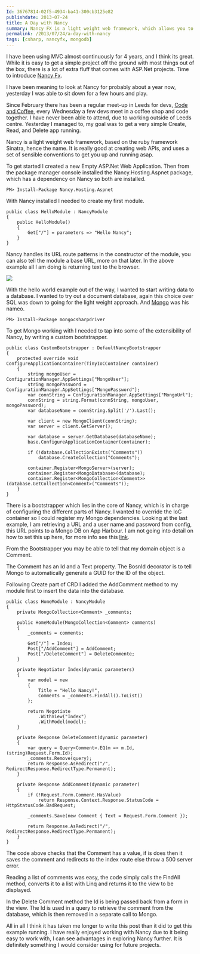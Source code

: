 ```yaml
---
Id: 36767814-02f5-4934-ba41-300cb3125e82
publishdate: 2013-07-24
title: A Day with Nancy
summary: Nancy FX is a light weight web framework, which allows you to get up and running much quicker than some of the existing frameworks.
permalink: /2013/07/24/a-day-with-nancy
tags: [csharp, nancyfx, mongodb]
---
```

I have been using MVC almost continuously for 4 years, and I think its great. While it is easy to get a simple project off the ground with most things out of the box, there is a lot of extra fluff that comes with ASP.Net projects. Time to introduce [Nancy Fx](http://nancyfx.org/).

I have been meaning to look at Nancy for probably about a year now, yesterday I was able to sit down for a few hours and play.

Since February there has been a regular meet-up in Leeds for devs, [Code and Coffee](http://www.agileyorkshire.org/codeandcoffee), every Wednesday a few devs meet in a coffee shop and code together. I have never been able to attend, due to working outside of Leeds centre. Yesterday I managed to, my goal was to get a very simple Create, Read, and Delete app running.

Nancy is a light weight web framework, based on the ruby framework Sinatra, hence the name. It is really good at creating web APIs, and uses a set of sensible conventions to get you up and running asap.

To get started I created a new Empty ASP.Net Web Application. Then from the package manager console installed the Nancy.Hosting.Aspnet package, which has a dependency on Nancy so both are installed.

`PM> Install-Package Nancy.Hosting.Aspnet`

With Nancy installed I needed to create my first module. 

    public class HelloModule : NancyModule
    {
        public HelloModule()
        {
            Get["/"] = parameters => "Hello Nancy";
        }
    }

Nancy handles its URL route patterns in the constructor of the module, you can also tell the module a base URL, more on that later. In the above example all I am doing is returning text to the browser.

![](/images/helloNancy.png)

With the hello world example out of the way, I wanted to start writing data to a database. I wanted to try out a document database, again this choice over SQL was down to going for the light weight approach. And [Mongo](https://www.mongodb.com/) was his nameo.

`PM> Install-Package mongocsharpdriver`

To get Mongo working with I needed to tap into some of the extensibility of Nancy, by writing a custom bootstrapper. 

    public class CustomBootstrapper : DefaultNancyBootstrapper
    {
        protected override void ConfigureApplicationContainer(TinyIoCContainer container)
        {
            string mongoUser = ConfigurationManager.AppSettings["MongoUser"];
            string mongoPassword = ConfigurationManager.AppSettings["MongoPassword"];
            var connString = ConfigurationManager.AppSettings["MongoUrl"];
            connString = string.Format(connString, mongoUser, mongoPassword);
            var databaseName = connString.Split('/').Last();

            var client = new MongoClient(connString);
            var server = client.GetServer();

            var database = server.GetDatabase(databaseName);
            base.ConfigureApplicationContainer(container);

            if (!database.CollectionExists("Comments"))
                database.CreateCollection("Comments");

            container.Register<MongoServer>(server);
            container.Register<MongoDatabase>(database);
            container.Register<MongoCollection<Comment>>(database.GetCollection<Comment>("Comments"));
        }
    }

There is a bootstrapper which lies in the core of Nancy, which is in charge of configuring the different parts of Nancy. I wanted to override the IoC container so I could register my Mongo dependencies. Looking at the last example, I am retrieving a URL and a user name and password from config, this URL points to a Mongo DB on App Harbour. I am not going into detail on how to set this up here, for more info see this [link](http://support.mongohq.com/partners/appharbor.html).

From the Bootstrapper you may be able to tell that my domain object is a Comment.

The Comment has an Id and a Text property. The BosnId decorator is to tell Mongo to automatically generate a GUID for the ID of the object.

Following Create part of CRD I added the AddComment method to my module first to insert the data into the database.

    public class HomeModule : NancyModule
    {
        private MongoCollection<Comment> _comments;

        public HomeModule(MongoCollection<Comment> comments)
        {
            _comments = comments;

            Get["/"] = Index;
            Post["/AddComment"] = AddComment;
            Post["/DeleteComment"] = DeleteCommente;
        }

        private Negotiator Index(dynamic parameters)
        {
            var model = new
            {
                Title = "Hello Nancy!",
                Comments = _comments.FindAll().ToList()
            };

            return Negotiate
                .WithView("Index")
                .WithModel(model);
        }

        private Response DeleteComment(dynamic parameter)
        {
            var query = Query<Comment>.EQ(m => m.Id, (string)Request.Form.Id);
            _comments.Remove(query);            
            return Response.AsRedirect("/", RedirectResponse.RedirectType.Permanent);
        }

        private Response AddComment(dynamic parameter)
        { 
            if (!Request.Form.Comment.HasValue)
                return Response.Context.Response.StatusCode = HttpStatusCode.BadRequest;

            _comments.Save(new Comment { Text = Request.Form.Comment });

            return Response.AsRedirect("/", RedirectResponse.RedirectType.Permanent);
        }
    }

The code above checks that the Comment has a value, if is does then it saves the comment and redirects to the index route else throw a 500 server error. 

Reading a list of comments was easy, the code simply calls the FindAll method, converts it to a list with Linq and returns it to the view to be displayed.

In the Delete Comment method the Id is being passed back from a form in the view. The Id is used in a query to retrieve the comment from the database, which is then removed in a separate call to Mongo. 

All in all I think it has taken me longer to write this post than it did to get this example running. 
I have really enjoyed working with Nancy due to it being easy to work with, I can see advantages in exploring Nancy further. It is definitely something I would consider using for future projects.
